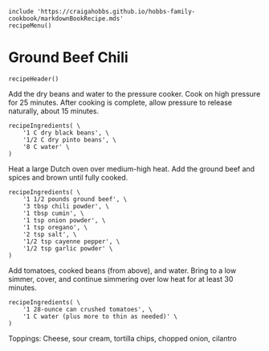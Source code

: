 ~~~ markdown-script
include 'https://craigahobbs.github.io/hobbs-family-cookbook/markdownBookRecipe.mds'
recipeMenu()
~~~

# Ground Beef Chili

~~~ markdown-script
recipeHeader()
~~~

Add the dry beans and water to the pressure cooker. Cook on high pressure for 25 minutes. After
cooking is complete, allow pressure to release naturally, about 15 minutes.

~~~ markdown-script
recipeIngredients( \
    '1 C dry black beans', \
    '1/2 C dry pinto beans', \
    '8 C water' \
)
~~~

Heat a large Dutch oven over medium-high heat. Add the ground beef and spices and brown until fully
cooked.

~~~ markdown-script
recipeIngredients( \
    '1 1/2 pounds ground beef', \
    '3 tbsp chili powder', \
    '1 tbsp cumin', \
    '1 tsp onion powder', \
    '1 tsp oregano', \
    '2 tsp salt', \
    '1/2 tsp cayenne pepper', \
    '1/2 tsp garlic powder' \
)
~~~

Add tomatoes, cooked beans (from above), and water. Bring to a low simmer, cover, and continue
simmering over low heat for at least 30 minutes.

~~~ markdown-script
recipeIngredients( \
    '1 28-ounce can crushed tomatoes', \
    '1 C water (plus more to thin as needed)' \
)
~~~

Toppings: Cheese, sour cream, tortilla chips, chopped onion, cilantro
